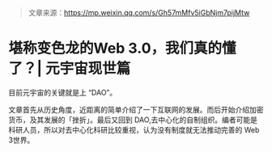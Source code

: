 > 文章来源：https://mp.weixin.qq.com/s/Gh57mMfv5iGbNjm7pijMtw

# 堪称变色龙的Web 3.0，我们真的懂了？| 元宇宙现世篇

目前元宇宙的关键就是上 “DAO”。



文章首先从历史角度，近距离的简单介绍了一下互联网的发展。而后开始介绍加密货币，及其发展的「挫折」。最后又回到 DAO,去中心化的自制组织。编者可能是科研人员，所以对去中心化科研比较重视，认为没有制度就无法推动完善的 Web 3世界。